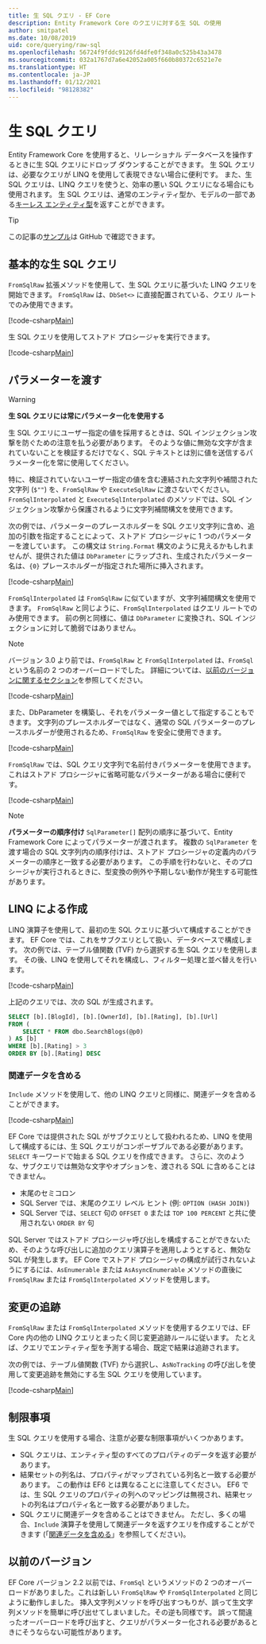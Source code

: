 ```yaml
---
title: 生 SQL クエリ - EF Core
description: Entity Framework Core のクエリに対する生 SQL の使用
author: smitpatel
ms.date: 10/08/2019
uid: core/querying/raw-sql
ms.openlocfilehash: 56724f9fddc9126fd4dfe0f348a0c525b43a3478
ms.sourcegitcommit: 032a1767d7a6e42052a005f660b80372c6521e7e
ms.translationtype: HT
ms.contentlocale: ja-JP
ms.lasthandoff: 01/12/2021
ms.locfileid: "98128382"
---
```

# <a name="raw-sql-queries"></a>生 SQL クエリ

Entity Framework Core を使用すると、リレーショナル データベースを操作するときに生 SQL クエリにドロップ ダウンすることができます。 生 SQL クエリは、必要なクエリが LINQ を使用して表現できない場合に便利です。 また、生 SQL クエリは、LINQ クエリを使うと、効率の悪い SQL クエリになる場合にも使用されます。 生 SQL クエリは、通常のエンティティ型か、モデルの一部である[キーレス エンティティ型](xref:core/modeling/keyless-entity-types)を返すことができます。

> [!TIP]
> この記事の[サンプル](https://github.com/dotnet/EntityFramework.Docs/tree/master/samples/core/Querying/RawSQL)は GitHub で確認できます。

## <a name="basic-raw-sql-queries"></a>基本的な生 SQL クエリ

`FromSqlRaw` 拡張メソッドを使用して、生 SQL クエリに基づいた LINQ クエリを開始できます。 `FromSqlRaw` は、`DbSet<>` に直接配置されている、クエリ ルートでのみ使用できます。

[!code-csharp[Main](../../../samples/core/Querying/RawSQL/Program.cs#FromSqlRaw)]

生 SQL クエリを使用してストアド プロシージャを実行できます。

[!code-csharp[Main](../../../samples/core/Querying/RawSQL/Program.cs#FromSqlRawStoredProcedure)]

## <a name="passing-parameters"></a>パラメーターを渡す

> [!WARNING]
> **生 SQL クエリには常にパラメーター化を使用する**
>
> 生 SQL クエリにユーザー指定の値を採用するときは、SQL インジェクション攻撃を防ぐための注意を払う必要があります。 そのような値に無効な文字が含まれていないことを検証するだけでなく、SQL テキストとは別に値を送信するパラメーター化を常に使用してください。
>
> 特に、検証されていないユーザー指定の値を含む連結された文字列や補間された文字列 (`$""`) を、`FromSqlRaw` や `ExecuteSqlRaw` に渡さないでください。 `FromSqlInterpolated` と `ExecuteSqlInterpolated` のメソッドでは、SQL インジェクション攻撃から保護されるように文字列補間構文を使用できます。

次の例では、パラメーターのプレースホルダーを SQL クエリ文字列に含め、追加の引数を指定することによって、ストアド プロシージャに 1 つのパラメーターを渡しています。 この構文は `String.Format` 構文のように見えるかもしれませんが、提供された値は `DbParameter` にラップされ、生成されたパラメーター名は、`{0}` プレースホルダーが指定された場所に挿入されます。

[!code-csharp[Main](../../../samples/core/Querying/RawSQL/Program.cs#FromSqlRawStoredProcedureParameter)]

`FromSqlInterpolated` は `FromSqlRaw` に似ていますが、文字列補間構文を使用できます。 `FromSqlRaw` と同じように、`FromSqlInterpolated` はクエリ ルートでのみ使用できます。 前の例と同様に、値は `DbParameter` に変換され、SQL インジェクションに対して脆弱ではありません。

> [!NOTE]
> バージョン 3.0 より前では、`FromSqlRaw` と `FromSqlInterpolated` は、`FromSql` という名前の 2 つのオーバーロードでした。 詳細については、[以前のバージョンに関するセクション](#previous-versions)を参照してください。

[!code-csharp[Main](../../../samples/core/Querying/RawSQL/Program.cs#FromSqlInterpolatedStoredProcedureParameter)]

また、DbParameter を構築し、それをパラメーター値として指定することもできます。 文字列のプレースホルダーではなく、通常の SQL パラメーターのプレースホルダーが使用されるため、`FromSqlRaw` を安全に使用できます。

[!code-csharp[Main](../../../samples/core/Querying/RawSQL/Program.cs#FromSqlRawStoredProcedureSqlParameter)]

`FromSqlRaw` では、SQL クエリ文字列で名前付きパラメーターを使用できます。これはストアド プロシージャに省略可能なパラメーターがある場合に便利です。

[!code-csharp[Main](../../../samples/core/Querying/RawSQL/Program.cs#FromSqlRawStoredProcedureNamedSqlParameter)]

> [!NOTE]
> **パラメーターの順序付け** `SqlParameter[]` 配列の順序に基づいて、Entity Framework Core によってパラメーターが渡されます。 複数の `SqlParameter` を渡す場合の SQL 文字列内の順序付けは、ストアド プロシージャの定義内のパラメーターの順序と一致する必要があります。 この手順を行わないと、そのプロシージャが実行されるときに、型変換の例外や予期しない動作が発生する可能性があります。

## <a name="composing-with-linq"></a>LINQ による作成

LINQ 演算子を使用して、最初の生 SQL クエリに基づいて構成することができます。 EF Core では、これをサブクエリとして扱い、データベースで構成します。 次の例では、テーブル値関数 (TVF) から選択する生 SQL クエリを使用します。 その後、LINQ を使用してそれを構成し、フィルター処理と並べ替えを行います。

[!code-csharp[Main](../../../samples/core/Querying/RawSQL/Program.cs#FromSqlInterpolatedComposed)]

上記のクエリでは、次の SQL が生成されます。

```sql
SELECT [b].[BlogId], [b].[OwnerId], [b].[Rating], [b].[Url]
FROM (
    SELECT * FROM dbo.SearchBlogs(@p0)
) AS [b]
WHERE [b].[Rating] > 3
ORDER BY [b].[Rating] DESC
```

### <a name="including-related-data"></a>関連データを含める

`Include` メソッドを使用して、他の LINQ クエリと同様に、関連データを含めることができます。

[!code-csharp[Main](../../../samples/core/Querying/RawSQL/Program.cs#FromSqlInterpolatedInclude)]

EF Core では提供された SQL がサブクエリとして扱われるため、LINQ を使用して構成するには、生 SQL クエリがコンポーザブルである必要があります。 `SELECT` キーワードで始まる SQL クエリを作成できます。 さらに、次のような、サブクエリでは無効な文字やオプションを、渡される SQL に含めることはできません。

- 末尾のセミコロン
- SQL Server では、末尾のクエリ レベル ヒント (例: `OPTION (HASH JOIN)`)
- SQL Server では、`SELECT` 句の `OFFSET 0` または `TOP 100 PERCENT` と共に使用されない `ORDER BY` 句

SQL Server ではストアド プロシージャ呼び出しを構成することができないため、そのような呼び出しに追加のクエリ演算子を適用しようとすると、無効な SQL が発生します。 EF Core でストアド プロシージャの構成が試行されないようにするには、`AsEnumerable` または `AsAsyncEnumerable` メソッドの直後に `FromSqlRaw` または `FromSqlInterpolated` メソッドを使用します。

## <a name="change-tracking"></a>変更の追跡

`FromSqlRaw` または `FromSqlInterpolated` メソッドを使用するクエリでは、EF Core 内の他の LINQ クエリとまったく同じ変更追跡ルールに従います。 たとえば、クエリでエンティティ型を予測する場合、既定で結果は追跡されます。

次の例では、テーブル値関数 (TVF) から選択し、`AsNoTracking` の呼び出しを使用して変更追跡を無効にする生 SQL クエリを使用しています。

[!code-csharp[Main](../../../samples/core/Querying/RawSQL/Program.cs#FromSqlInterpolatedAsNoTracking)]

## <a name="limitations"></a>制限事項

生 SQL クエリを使用する場合、注意が必要な制限事項がいくつかあります。

- SQL クエリは、エンティティ型のすべてのプロパティのデータを返す必要があります。
- 結果セットの列名は、プロパティがマップされている列名と一致する必要があります。 この動作は EF6 とは異なることに注意してください。 EF6 では、生 SQL クエリのプロパティの列へのマッピングは無視され、結果セットの列名はプロパティ名と一致する必要がありました。
- SQL クエリに関連データを含めることはできません。 ただし、多くの場合、`Include` 演算子を使用して関連データを返すクエリを作成することができます (「[関連データを含める](#including-related-data)」を参照してください)。

## <a name="previous-versions"></a>以前のバージョン

EF Core バージョン 2.2 以前では、`FromSql` というメソッドの 2 つのオーバーロードがありました。これは新しい `FromSqlRaw` や `FromSqlInterpolated` と同じように動作しました。 挿入文字列メソッドを呼び出すつもりが、誤って生文字列メソッドを簡単に呼び出せてしまいました。その逆も同様です。 誤って間違ったオーバーロードを呼び出すと、クエリがパラメーター化される必要があるときにそうならない可能性があります。
